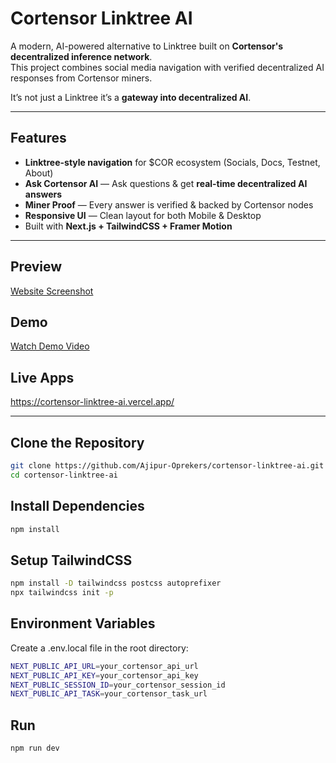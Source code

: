 # Cortensor Linktree AI

A modern, AI-powered alternative to Linktree built on **Cortensor's decentralized inference network**.  
This project combines social media navigation with verified decentralized AI responses from Cortensor miners.  

It’s not just a Linktree it’s a **gateway into decentralized AI**.

---

## Features
- **Linktree-style navigation** for $COR ecosystem (Socials, Docs, Testnet, About)
- **Ask Cortensor AI** — Ask questions & get **real-time decentralized AI answers**
- **Miner Proof** — Every answer is verified & backed by Cortensor nodes
- **Responsive UI** — Clean layout for both Mobile & Desktop
- Built with **Next.js + TailwindCSS + Framer Motion**

---

## Preview
[Website Screenshot](https://drive.google.com/file/d/1EaINqffsuxf-39f-UfR4UsAjy7H2Sfxo/view?usp=sharing)

## Demo
[Watch Demo Video](https://drive.google.com/file/d/1M3Z0HNTkzVokCqT9mx8n3jyKJ-4rQAUW/view?usp=sharing)

## Live Apps
https://cortensor-linktree-ai.vercel.app/

---

## Clone the Repository
```bash
git clone https://github.com/Ajipur-Oprekers/cortensor-linktree-ai.git
cd cortensor-linktree-ai
```

## Install Dependencies
```bash
npm install
```

## Setup TailwindCSS
```bash
npm install -D tailwindcss postcss autoprefixer
npx tailwindcss init -p
```

## Environment Variables
Create a .env.local file in the root directory:
```bash
NEXT_PUBLIC_API_URL=your_cortensor_api_url
NEXT_PUBLIC_API_KEY=your_cortensor_api_key
NEXT_PUBLIC_SESSION_ID=your_cortensor_session_id
NEXT_PUBLIC_API_TASK=your_cortensor_task_url
```

## Run
```bash
npm run dev
```






